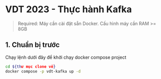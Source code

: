 # VDT 2023 - Thực hành Kafka

> Required: Máy cần cài đặt sẵn Docker. Cấu hình máy cần RAM >= 8GB

## 1. Chuẩn bị trước
Chạy lệnh dưới đây để khởi chạy docker compose project 
```sh
cd ${thư mục clone về}
docker compose -p vdt-kafka up -d
```

